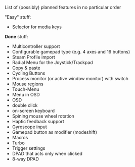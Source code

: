 List of (possibly) planned features in no particular order

"Easy" stuff:
- Selector for media keys


**Done** stuff:
- Multicontroller support
- Configurable gamepad type (e.g. 4 axes and 16 buttons)
- Steam Profile import
- Radial Menu for the Joystick/Trackpad
- Copy & paste
- Cycling Buttons
- Process monitor (or active window monitor) with switch
- Mouse regions
- Touch-Menu
- Menu in OSD
- OSD
- double click
- on-screen keyboard
- Spining mouse wheel rotation
- Haptic feedback support
- Gyroscope input
- Gamepad button as modifier (modeshift)
- Macros
- Turbo
- Trigger settings
- DPAD that acts only when clicked
- 8-way DPAD
